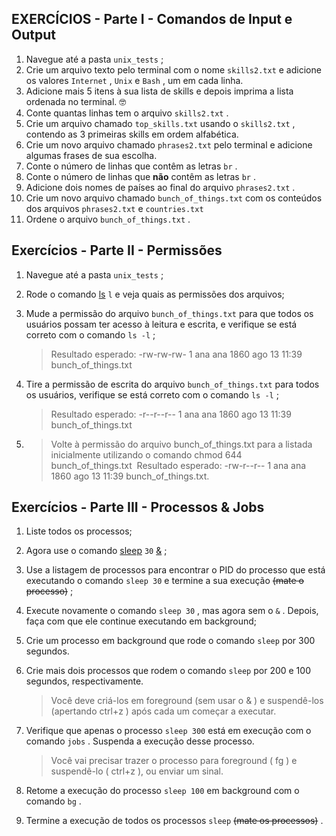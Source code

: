 ## EXERCÍCIOS - **Parte I - Comandos de Input e Output**

1. Navegue até a pasta `unix_tests` ;
2. Crie um arquivo texto pelo terminal com o nome `skills2.txt` e adicione os valores `Internet` , `Unix` e `Bash` , um em cada linha.
3. Adicione mais 5 itens à sua lista de skills e depois imprima a lista ordenada no terminal. 🤓
4. Conte quantas linhas tem o arquivo `skills2.txt` .
5. Crie um arquivo chamado `top_skills.txt` usando o `skills2.txt` , contendo as 3 primeiras skills em ordem alfabética.
6. Crie um novo arquivo chamado `phrases2.txt` pelo terminal e adicione algumas frases de sua escolha.
7. Conte o número de linhas que contêm as letras `br` .
8. Conte o número de linhas que **não** contêm as letras `br` .
9. Adicione dois nomes de países ao final do arquivo `phrases2.txt` .
10. Crie um novo arquivo chamado `bunch_of_things.txt` com os conteúdos dos arquivos `phrases2.txt` e `countries.txt`
11. Ordene o arquivo `bunch_of_things.txt` .


## Exercícios - **Parte II - Permissões**

1. Navegue até a pasta `unix_tests` ;
2. Rode o comando [ls](https://linux.die.net/man/1/ls) `l` e veja quais as permissões dos arquivos;
3. Mude a permissão do arquivo `bunch_of_things.txt` para que todos os usuários possam ter acesso à leitura e escrita, e verifique se está correto com o comando `ls -l` ;
    
    > Resultado esperado: -rw-rw-rw- 1 ana ana 1860 ago 13 11:39 bunch_of_things.txt
    > 
4. Tire a permissão de escrita do arquivo `bunch_of_things.txt` para todos os usuários, verifique se está correto com o comando `ls -l` ;
    
    > Resultado esperado: -r--r--r-- 1 ana ana 1860 ago 13 11:39 bunch_of_things.txt
5.  >Volte à permissão do arquivo bunch_of_things.txt para a listada inicialmente utilizando o comando chmod 644 bunch_of_things.txt 
    >Resultado esperado: -rw-r--r-- 1 ana ana 1860 ago 13 11:39 bunch_of_things.txt.
    
    
## Exercícios - **Parte III - Processos & Jobs**

1. Liste todos os processos;
2. Agora use o comando [sleep](https://linux.die.net/man/3/sleep) `30` [&](https://linuxhandbook.com/run-process-background/) ;
3. Use a listagem de processos para encontrar o PID do processo que está executando o comando `sleep 30` e termine a sua execução ~~(mate o processo)~~ ;
4. Execute novamente o comando `sleep 30` , mas agora sem o `&` . Depois, faça com que ele continue executando em background;
5. Crie um processo em background que rode o comando `sleep` por 300 segundos.
6. Crie mais dois processos que rodem o comando `sleep` por 200 e 100 segundos, respectivamente.
    
    > Você deve criá-los em foreground (sem usar o & ) e suspendê-los (apertando ctrl+z ) após cada um começar a executar.
    > 
7. Verifique que apenas o processo `sleep 300` está em execução com o comando `jobs` . Suspenda a execução desse processo.
    
    > Você vai precisar trazer o processo para foreground ( fg ) e suspendê-lo ( ctrl+z ), ou enviar um sinal.
    > 
8. Retome a execução do processo `sleep 100` em background com o comando `bg` .
9. Termine a execução de todos os processos `sleep` ~~(mate os processos)~~ .

